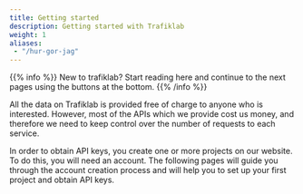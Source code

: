 ```yaml
---
title: Getting started
description: Getting started with Trafiklab
weight: 1
aliases:
 - "/hur-gor-jag"
---
```

{{% info %}}
New to trafiklab? Start reading here and continue to the next pages using the buttons at the
bottom.
{{% /info %}}

All the data on Trafiklab is provided free of charge to anyone who is interested. However, most of the APIs which we
provide cost us money, and therefore we need to keep control over the number of requests to each service.

In order to obtain API keys, you create one or more projects on our website. To do this, you will need an account. The
following pages will guide you through the account creation process and will help you to set up your first project and
obtain API keys.
